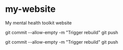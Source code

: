 # my-website
My mental health toolkit website

git commit --allow-empty -m "Trigger rebuild"
git push


git commit --allow-empty -m "Trigger rebuild"
git push

